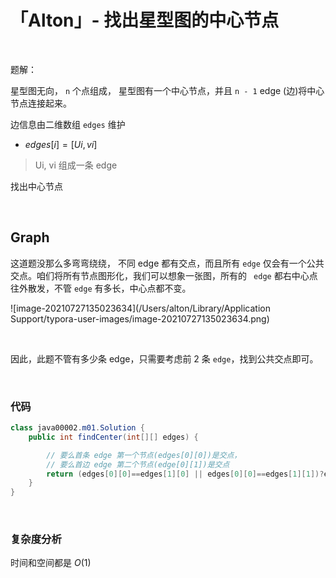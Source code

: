 # 「Alton」- 找出星型图的中心节点

&nbsp;

题解： 

星型图无向， `n` 个点组成， 星型图有一个中心节点，并且 `n - 1`  edge (边)将中心节点连接起来。

边信息由二维数组 `edges` 维护

- $edges[i] = [Ui, vi]$ 

> Ui, vi 组成一条 edge

找出中心节点

&nbsp;

## Graph

这道题没那么多弯弯绕绕， 不同 edge 都有交点，而且所有 `edge` 仅会有一个公共交点。咱们将所有节点图形化，我们可以想象一张图，所有的 ` edge` 都右中心点往外散发，不管 `edge` 有多长，中心点都不变。

![image-20210727135023634](/Users/alton/Library/Application Support/typora-user-images/image-20210727135023634.png)

&nbsp;

因此，此题不管有多少条 edge，只需要考虑前 2 条 `edge`，找到公共交点即可。

&nbsp;

### 代码

```java
class java00002.m01.Solution {
    public int findCenter(int[][] edges) {

        // 要么首条 edge 第一个节点(edges[0][0])是交点，
        // 要么首边 edge 第二个节点(edge[0][1])是交点
        return (edges[0][0]==edges[1][0] || edges[0][0]==edges[1][1])?edges[0][0] : edges[0][1];
    }
}
```

&nbsp;

### 复杂度分析

时间和空间都是 $O(1)$

